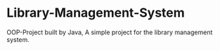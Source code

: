 # Library-Management-System
OOP-Project built by Java, A simple project for the library management system.
